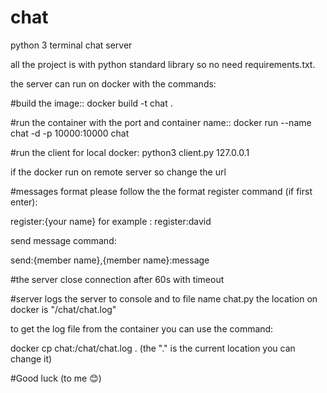 # chat
python 3 terminal chat  server

all the project is with python standard library so no need requirements.txt.

the server can run on docker with the commands:

#build the image::
docker build -t chat .

#run the container with the port and container name::
docker run --name chat -d -p 10000:10000 chat

#run the client
for local docker:
python3 client.py 127.0.0.1

if the docker run on remote server so change the url

#messages format please follow the the format 
register command (if first enter):

register:{your name}
for example :
register:david

send message command:

send:{member name},{member name}:message  

#the server close connection after 60s with timeout

#server logs
the server to console and to file name chat.py
the location on docker is "/chat/chat.log"

to get the log file from the container you can use the command:

docker cp chat:/chat/chat.log . (the "." is the current location you can change it)

#Good luck (to me :blush:)

